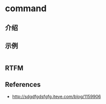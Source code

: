 
# command 

## 介绍


## 示例

```text

```

## RTFM



## References

- http://sdgdfgdsfgfg.iteye.com/blog/1159906
